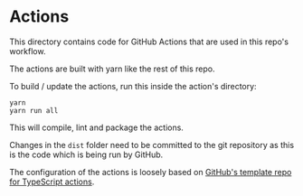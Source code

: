 # Actions

This directory contains code for GitHub Actions that are used in this repo's workflow.

The actions are built with yarn like the rest of this repo.

To build / update the actions, run this inside the action's directory:

```
yarn
yarn run all
```

This will compile, lint and package the actions.

Changes in the `dist` folder need to be committed to the git repository as this is the code which is being run by GitHub.

The configuration of the actions is loosely based on [GitHub's template repo for TypeScript actions](https://github.com/actions/typescript-action).
